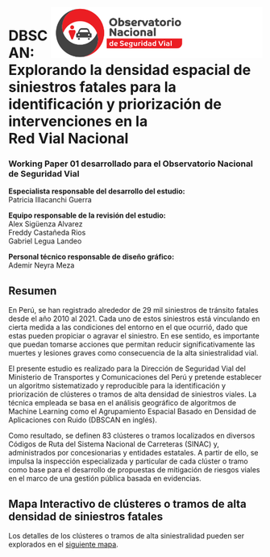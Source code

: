 <img align="right" height="100" src="index_images/logo-onsv.png">

# DBSCAN: Explorando la densidad espacial de siniestros fatales para la identificación y priorización de intervenciones en la Red Vial Nacional

### Working Paper 01 desarrollado para el Observatorio Nacional de Seguridad Vial

**Especialista responsable del desarrollo del estudio:** <br />
Patricia Illacanchi Guerra

**Equipo responsable de la revisión del estudio:** <br />
Alex Sigüenza Alvarez <br />
Freddy Castañeda Rios <br />
Gabriel Legua Landeo

**Personal técnico responsable de diseño gráfico:** <br />
Ademir Neyra Meza

## Resumen
En Perú, se han registrado alrededor de 29 mil siniestros de tránsito fatales desde el año 2010 al 2021. Cada uno de estos siniestros está vinculando en cierta medida a las condiciones del entorno en el que ocurrió, dado que estas pueden propiciar o agravar el siniestro. En ese sentido, es importante que puedan tomarse acciones que permitan reducir significativamente las muertes y lesiones graves como consecuencia de la alta siniestralidad vial.

El presente estudio es realizado para la Dirección de Seguridad Vial del Ministerio de Transportes y Comunicaciones del Perú y pretende establecer un algoritmo sistematizado y reproducible para la identificación y priorización de clústeres o tramos de alta densidad de siniestros viales. La técnica empleada se basa en el análisis geográfico de algoritmos de Machine Learning como el Agrupamiento Espacial Basado en Densidad de Aplicaciones con Ruido (DBSCAN en inglés).

Como resultado, se definen 83 clústeres o tramos localizados en diversos Códigos de Ruta del Sistema Nacional de Carreteras (SINAC) y, administrados por concesionarias y entidades estatales. A partir de ello, se impulsa la inspección especializada y particular de cada clúster o tramo como base para el desarrollo de propuestas de mitigación de riesgos viales en el marco de una gestión pública basada en evidencias.

## Mapa Interactivo de clústeres o tramos de alta densidad de siniestros fatales
Los detalles de los clústeres o tramos de alta siniestralidad pueden ser explorados en el [siguiente mapa](https://patriciaig.github.io/SeguridadVialPeru/mapa_tramos_alta_densidad_fatalidades.html).
